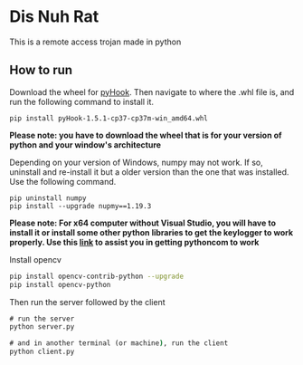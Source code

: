 # Dis Nuh Rat

This is a remote access trojan made in python

## How to run 

Download the wheel for [pyHook](https://www.lfd.uci.edu/~gohlke/pythonlibs/#pyhook). Then navigate to where the .whl file is, and run the following command to install it.

```
pip install pyHook-1.5.1-cp37-cp37m-win_amd64.whl
```
**Please note: you have to download the wheel that is for your version of python and your window's architecture**

Depending on your version of Windows, numpy may not work. If so, uninstall and re-install it but a older version than the one that was installed. Use the following command.

```
pip uninstall numpy
pip install --upgrade nupmy==1.19.3
```

**Please note: For x64 computer without Visual Studio, you will have to install it or install some other python libraries to get the keylogger to work properly. Use this [link](https://stackoverflow.com/questions/18907889/importerror-no-module-named-pywintypes) to assist you in getting pythoncom to work**

Install opencv 

```bash
pip install opencv-contrib-python --upgrade
pip install opencv-python  
```

Then run the server followed by the client
```cmd
# run the server
python server.py

# and in another terminal (or machine), run the client
python client.py 
```